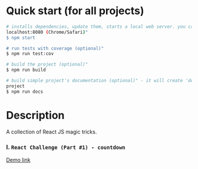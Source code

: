 Quick start (for all projects)
============

```bash
# installs dependencies, update them, starts a local web server. you can run the project on 
localhost:8080 (Chrome/Safari)"
$ npm start

# run tests with coverage (optional)"
$ npm run test:cov

# build the project (optional)"
$ npm run build

# build simple project's documentation (optional)" - it will create 'documentation' folder in the 
project
$ npm run docs
```


Description
============
A collection of React JS magic tricks.

### I. `React Challenge (Part #1) - countdown`
[Demo link](https://ivaylopetrovdev.github.io/reactjs/countdown/build/)